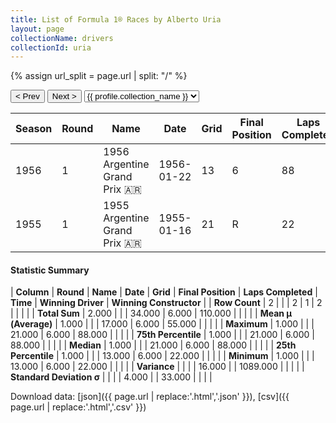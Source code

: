 ```yaml
---
title: List of Formula 1® Races by Alberto Uria
layout: page
collectionName: drivers
collectionId: uria
---
```


{% assign url_split = page.url | split: "/" %}
<div id="collection-navigation">
<button onclick="selector.options[selector.selectedIndex-1].value && (window.location = selector.options[selector.selectedIndex-1].value);">&lt; Prev</button>
<button onclick="selector.options[selector.selectedIndex+1].value && (window.location = selector.options[selector.selectedIndex+1].value);">Next &gt;</button>
<select id="selector" onchange="this.options[this.selectedIndex].value && (window.location = this.options[this.selectedIndex].value);">
  {% for collectionId in site.data[page.collectionName].refs %}
    {% if collectionId == page.collectionId %}
      {% assign selected = "selected" %}
    {% else %}
      {% assign selected = "" %}
    {% endif %}
    {% assign profile = site.data[page.collectionName][collectionId].profile %}
    <option value="/f1/{{ page.collectionName }}/{{ collectionId }}/{{ url_split[4] }}" {{ selected }}>{{ profile.collection_name }}</option>
  {% endfor %}
</select>
</div>

| Season | Round | Name | Date | Grid | Final Position | Laps Completed | Time | Winning Driver | Winning Constructor |
|--|--|--|--|--|--|--|--|--|--|
| 1956 | 1 | 1956 Argentine Grand Prix 🇦🇷 | 1956-01-22 | 13 | 6 | 88 |   | Juan Fangio 🇦🇷 | Ferrari 🇮🇹 |
| 1955 | 1 | 1955 Argentine Grand Prix 🇦🇷 | 1955-01-16 | 21 | R | 22 |   | Juan Fangio 🇦🇷 | Mercedes 🇩🇪 |

#### Statistic Summary

| **Column** | **Round** | **Name** | **Date** | **Grid** | **Final Position** | **Laps Completed** | **Time** | **Winning Driver** | **Winning Constructor** |
| **Row Count** | 2 |  |  | 2 | 1 | 2 |  |  |  |
| **Total Sum** | 2.000 |  |  | 34.000 | 6.000 | 110.000 |  |  |  |
| **Mean μ (Average)** | 1.000 |  |  | 17.000 | 6.000 | 55.000 |  |  |  |
| **Maximum** | 1.000 |  |  | 21.000 | 6.000 | 88.000 |  |  |  |
| **75th Percentile** | 1.000 |  |  | 21.000 | 6.000 | 88.000 |  |  |  |
| **Median** | 1.000 |  |  | 21.000 | 6.000 | 88.000 |  |  |  |
| **25th Percentile** | 1.000 |  |  | 13.000 | 6.000 | 22.000 |  |  |  |
| **Minimum** | 1.000 |  |  | 13.000 | 6.000 | 22.000 |  |  |  |
| **Variance** |  |  |  | 16.000 |  | 1089.000 |  |  |  |
| **Standard Deviation σ** |  |  |  | 4.000 |  | 33.000 |  |  |  |

Download data: [json]({{ page.url | replace:'.html','.json' }}), [csv]({{ page.url | replace:'.html','.csv' }})
